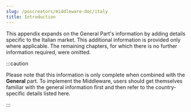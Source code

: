 ```yaml
---
slug: /poscreators/middleware-doc/italy
title: Introduction
---
```


This appendix expands on the General Part's information by adding details specific to the Italian market. This additional information is provided only where applicable. The remaining chapters, for which there is no further information required, were omitted.

:::caution

Please note that this information is only complete when combined with the **General** part. To implement the Middleware, users should get themselves familiar with the general information first and then refer to the country-specific details listed here.

:::
